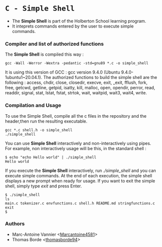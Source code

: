 # `C - Simple Shell`

* The **Simple Shell** is part of the Holberton School learning program.
* It inteprets commands entered by the user to execute simple commands.

### Compiler and list of authorized functions
The **Simple Shell** is compiled this way :
```
gcc -Wall -Werror -Wextra -pedantic -std=gnu89 *.c -o simple_shell
```
It is using this version of GCC : gcc version 9.4.0 (Ubuntu 9.4.0-1ubuntu1~20.04.1).
The authorized functions to build the simple shell are the following : access, chdir, close, closedir, execve, exit, _exit,
fflush, fork, free, getcwd, getline, getpid, isatty, kill, malloc, open, opendir, perror, read, readdir, signal, stat,
lstat, fstat, strtok, wait, waitpid, wait3, wait4, write.

### Compilation and Usage
To use the Simple Shell, compile all the c files in the repository and the header,then run the resulting executable.
```
gcc *.c shell.h -o simple_shell
./simple_shell
```

You can use **Simple Shell** interactively and non-interactively using pipes.
For example, non interactively usage will be this, in the standard shell :
```
$ echo "echo Hello world" | ./simple_shell
Hello world
```
If you execute the **Simple Shell** interactively, run *./simple_shell* and you can execute simple commands.
At the end of each execution, the simple shell displays a new prompt when ready for usage.
If you want to exit the simple shell, simply type *exit* and press Enter.
```
$ ./simple_shell
ls
main.c tokenizer.c envfunctions.c shell.h README.md stringfunctions.c
exit
$
```

### Authors
* Marc-Antoine Vannier <[Marcantoine4581](https://github.com/Marcantoine4581)>
* Thomas Borde <[thomasborde94](https://github.com/thomasborde94)>